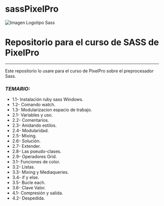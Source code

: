 # sassPixelPro
![Imagen Logotipo Sass](D:/htdocs/Repositorios/SassPixelPro/img-sass.png)
# Repositorio para el curso de SASS de PixelPro #

----------


Este repositorio lo usare para el curso de PixelPro sobre el preprocesador Sass.

### *TEMARIO:* ###

- 1.1- Instalación ruby sass Windows.
- 1.2- Comando watch.
- 1.3- Modularizacion espacio de trabajo.
- 2.1- Variables y uso. 
- 2.2- Comentarios.
- 2.3- Anidando estilos.
- 2.4- Modularidad.
- 2.5- Mixing.
- 2.6- Solución.
- 2.7- Extender.
- 2.8- Las pseudo-clases.
- 2.9- Operadores Grid.
- 3.1- Funciones de color.
- 3.2- Listas.
- 3.3- Mixing y Mediaqueries.
- 3.4- if y else.
- 3.5- Bucle each.
- 3.6- Clave Valor.
- 4.1- Compresión y salida.
- 4.2- Despedida.


